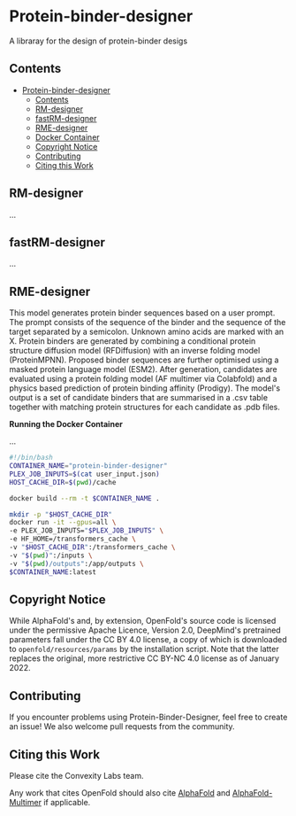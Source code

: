 <!-- ![header ](imgs/of_banner.png)
_Figure: ... ._ -->


# Protein-binder-designer

A libraray for the design of protein-binder desigs

## Contents

- [Protein-binder-designer](#Protein-binder-designer)
  - [Contents](#contents)
  - [RM-designer](#RM-designer)
  - [fastRM-designer](#fastRM-designer)
  - [RME-designer](#RME-designer)
  - [Docker Container](#building-and-using-the-docker-container)
  - [Copyright Notice](#copyright-notice)
  - [Contributing](#contributing)
  - [Citing this Work](#citing-this-work)

## RM-designer

...

## fastRM-designer

...

## RME-designer

This model generates protein binder sequences based on a user prompt. The prompt consists of the sequence of the binder and the sequence of the target separated by a semicolon. Unknown amino acids are marked with an X. Protein binders are generated by combining a conditional protein structure diffusion model (RFDiffusion) with an inverse folding model (ProteinMPNN). Proposed binder sequences are further optimised using a masked protein language model (ESM2). After generation, candidates are evaluated using a protein folding model (AF multimer via Colabfold) and a physics based prediction of protein binding affinity (Prodigy). The model's output is a set of candidate binders that are summarised in a .csv table together with matching protein structures for each candidate as .pdb files.


**Running the Docker Container** 

...

```bash
#!/bin/bash
CONTAINER_NAME="protein-binder-designer"
PLEX_JOB_INPUTS=$(cat user_input.json)
HOST_CACHE_DIR=$(pwd)/cache

docker build --rm -t $CONTAINER_NAME .

mkdir -p "$HOST_CACHE_DIR"
docker run -it --gpus=all \
-e PLEX_JOB_INPUTS="$PLEX_JOB_INPUTS" \
-e HF_HOME=/transformers_cache \
-v "$HOST_CACHE_DIR":/transformers_cache \
-v "$(pwd)":/inputs \
-v "$(pwd)/outputs":/app/outputs \
$CONTAINER_NAME:latest
```

## Copyright Notice

While AlphaFold's and, by extension, OpenFold's source code is licensed under
the permissive Apache Licence, Version 2.0, DeepMind's pretrained parameters 
fall under the CC BY 4.0 license, a copy of which is downloaded to 
`openfold/resources/params` by the installation script. Note that the latter
replaces the original, more restrictive CC BY-NC 4.0 license as of January 2022.

## Contributing

If you encounter problems using Protein-Binder-Designer, feel free to create an issue! We also
welcome pull requests from the community.

## Citing this Work

Please cite the Convexity Labs team.


Any work that cites OpenFold should also cite [AlphaFold](https://www.nature.com/articles/s41586-021-03819-2) and [AlphaFold-Multimer](https://www.biorxiv.org/content/10.1101/2021.10.04.463034v1) if applicable.
